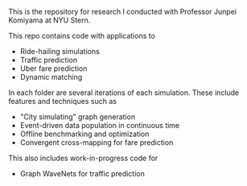 This is the repository for research I conducted with Professor Junpei Komiyama at NYU Stern. 

This repo contains code with applications to
- Ride-hailing simulations
- Traffic prediction
- Uber fare prediction
- Dynamic matching

In each folder are several iterations of each simulation. These include features and techniques such as
- "City simulating" graph generation
- Event-driven data population in continuous time
- Offline benchmarking and optimization
- Convergent cross-mapping for fare prediction 

This also includes work-in-progress code for 
- Graph WaveNets for traffic prediction
